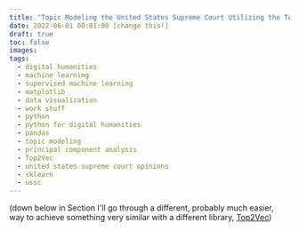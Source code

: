 ```yaml
---
title: "Topic Modeling the United States Supreme Court Utilizing the Top2Vec Library"
date: 2022-06-01 00:01:00 [change this!]
draft: true
toc: false
images:
tags:
  - digital humanities
  - machine learning
  - supervised machine learning
  - matplotlib
  - data visualization
  - work stuff
  - python
  - python for digital humanities
  - pandas
  - topic modeling
  - principal component analysis
  - Top2Vec
  - united states supreme court opinions
  - sklearn
  - ussc
---
```




(down below in Section I'll go through a different, probably much easier, way to achieve something very similar with a different library, [Top2Vec](https://github.com/ddangelov/Top2Vec))